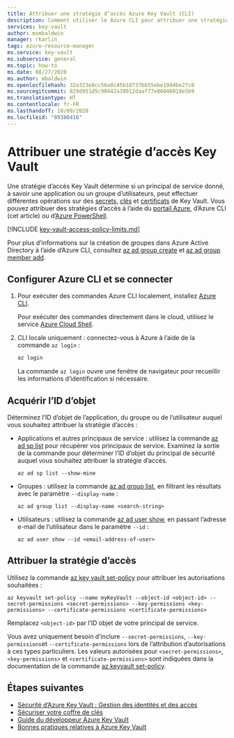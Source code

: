 ```yaml
---
title: Attribuer une stratégie d’accès Azure Key Vault (CLI)
description: Comment utiliser le Azure CLI pour attribuer une stratégie d’accès Key Vault à un principal de service ou à une identité d’application.
services: key-vault
author: msmbaldwin
manager: rkarlin
tags: azure-resource-manager
ms.service: key-vault
ms.subservice: general
ms.topic: how-to
ms.date: 08/27/2020
ms.author: mbaldwin
ms.openlocfilehash: 32a323e8cc56a8c45b18737bb55ebe19d4be27c0
ms.sourcegitcommit: 829d951d5c90442a38012daaf77e86046018e5b9
ms.translationtype: HT
ms.contentlocale: fr-FR
ms.lasthandoff: 10/09/2020
ms.locfileid: "89380416"
---
```

# <a name="assign-a-key-vault-access-policy"></a>Attribuer une stratégie d’accès Key Vault

Une stratégie d’accès Key Vault détermine si un principal de service donné, à savoir une application ou un groupe d’utilisateurs, peut effectuer différentes opérations sur des [secrets](../secrets/index.yml), [clés](../keys/index.yml) et [certificats](../certificates/index.yml) de Key Vault. Vous pouvez attribuer des stratégies d’accès à l’aide du [portail Azure](assign-access-policy-portal.md), d’Azure CLI (cet article) ou d’[Azure PowerShell](assign-access-policy-powershell.md).

[!INCLUDE [key-vault-access-policy-limits.md](../../../includes/key-vault-access-policy-limits.md)]

Pour plus d’informations sur la création de groupes dans Azure Active Directory à l’aide d’Azure CLI, consultez [az ad group create](/cli/azure/ad/group?view=azure-cli-latest#az-ad-group-create) et [az ad group member add](/cli/azure/ad/group/member?view=azure-cli-latest#az-ad-group-member-add).

## <a name="configure-the-azure-cli-and-sign-in"></a>Configurer Azure CLI et se connecter

1. Pour exécuter des commandes Azure CLI localement, installez [Azure CLI](/cli/azure/install-azure-cli?view=azure-cli-latest).
 
    Pour exécuter des commandes directement dans le cloud, utilisez le service [Azure Cloud Shell](/azure/cloud-shell/overview).

1. CLI locale uniquement : connectez-vous à Azure à l’aide de la commande `az login` :

    ```bash
    az login
    ```

    La commande `az login` ouvre une fenêtre de navigateur pour recueillir les informations d’identification si nécessaire.

## <a name="acquire-the-object-id"></a>Acquérir l’ID d’objet

Déterminez l’ID d’objet de l’application, du groupe ou de l’utilisateur auquel vous souhaitez attribuer la stratégie d’accès :

- Applications et autres principaux de service : utilisez la commande [az ad sp list](/cli/azure/ad/sp?view=azure-cli-latest#az-ad-sp-list) pour récupérer vos principaux de service. Examinez la sortie de la commande pour déterminer l’ID d’objet du principal de sécurité auquel vous souhaitez attribuer la stratégie d’accès.

    ```azurecli-interactive
    az ad sp list --show-mine
    ```

- Groupes : utilisez la commande [az ad group list](/cli/azure/ad/group?view=azure-cli-latest#az-ad-group-list), en filtrant les résultats avec le paramètre `--display-name` :

     ```azurecli-interactive
    az ad group list --display-name <search-string>
    ```

- Utilisateurs : utilisez la commande [az ad user show](/cli/azure/ad/user?view=azure-cli-latest#az-ad-user-show), en passant l’adresse e-mail de l’utilisateur dans le paramètre `--id` :

    ```azurecli-interactive
    az ad user show --id <email-address-of-user>
    ```

## <a name="assign-the-access-policy"></a>Attribuer la stratégie d’accès
    
Utilisez la commande [az key vault set-policy](/cli/azure/keyvault?view=azure-cli-latest#az-keyvault-set-policy) pour attribuer les autorisations souhaitées :

```azurecli-interactive
az keyvault set-policy --name myKeyVault --object-id <object-id> --secret-permissions <secret-permissions> --key-permissions <key-permissions> --certificate-permissions <certificate-permissions>
```

Remplacez `<object-id>` par l’ID objet de votre principal de service.

Vous avez uniquement besoin d’inclure `--secret-permissions`, `--key-permissions`et `--certificate-permissions` lors de l’attribution d’autorisations à ces types particuliers. Les valeurs autorisées pour `<secret-permissions>`, `<key-permissions>` et `<certificate-permissions>` sont indiquées dans la documentation de la commande [az keyvault set-policy](/cli/azure/keyvault?view=azure-cli-latest#az-keyvault-set-policy).

## <a name="next-steps"></a>Étapes suivantes

- [Sécurité d’Azure Key Vault : Gestion des identités et des accès](overview-security.md#identity-and-access-management)
- [Sécuriser votre coffre de clés](secure-your-key-vault.md)
- [Guide du développeur Azure Key Vault](developers-guide.md)
- [Bonnes pratiques relatives à Azure Key Vault](best-practices.md)
